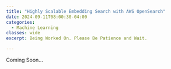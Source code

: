 ```yaml
---
title: "Highly Scalable Embedding Search with AWS OpenSearch"
date: 2024-09-11T08:00:30-04:00
categories:
  - Machine Learning
classes: wide
excerpt: Being Worked On. Please Be Patience and Wait.

---
```


Coming Soon...